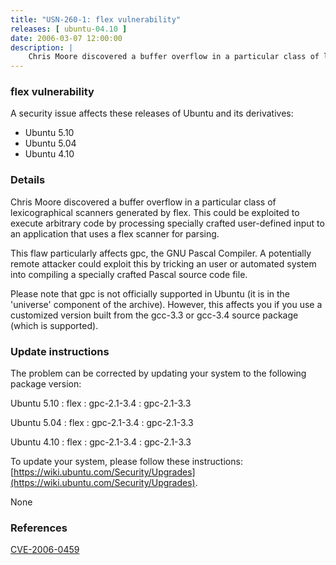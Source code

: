 ```yaml
---
title: "USN-260-1: flex vulnerability"
releases: [ ubuntu-04.10 ]
date: 2006-03-07 12:00:00
description: |
    Chris Moore discovered a buffer overflow in a particular class of lexicographical scanners generated by flex. This could be exploited to execute arbitrary code by processing specially crafted user-defined input to an application that uses a flex scanner for parsing.
--- 
```

 
### flex vulnerability

A security issue affects these releases of Ubuntu and its derivatives:

* Ubuntu 5.10
* Ubuntu 5.04
* Ubuntu 4.10

### Details

Chris Moore discovered a buffer overflow in a particular class of lexicographical scanners generated by flex. This could be exploited to execute arbitrary code by processing specially crafted user-defined input to an application that uses a flex scanner for parsing.

This flaw particularly affects gpc, the GNU Pascal Compiler. A potentially remote attacker could exploit this by tricking an user or automated system into compiling a specially crafted Pascal source code file.

Please note that gpc is not officially supported in Ubuntu (it is in the &#39;universe&#39; component of the archive). However, this affects you if you use a customized version built from the gcc-3.3 or gcc-3.4 source package (which is supported).

### Update instructions

The problem can be corrected by updating your system to the following package version:

Ubuntu 5.10
 : flex 
 : gpc-2.1-3.4 
 : gpc-2.1-3.3 

Ubuntu 5.04
 : flex 
 : gpc-2.1-3.4 
 : gpc-2.1-3.3 

Ubuntu 4.10
 : flex 
 : gpc-2.1-3.4 
 : gpc-2.1-3.3 

To update your system, please follow these instructions: [https://wiki.ubuntu.com/Security/Upgrades](https://wiki.ubuntu.com/Security/Upgrades).

None

### References

 [CVE-2006-0459](http://people.ubuntu.com/~ubuntu-security/cve/CVE-2006-0459)
 
